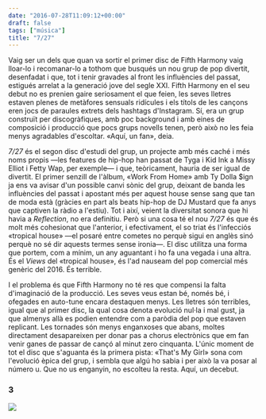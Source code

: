 ```yaml
---
date: "2016-07-28T11:09:12+00:00"
draft: false
tags: ["música"]
title: "7/27"
---
```

Vaig ser un dels que quan va sortir el primer disc de Fifth Harmony vaig lloar-lo i recomanar-lo a tothom que busqués un nou grup de pop divertit, desenfadat i que, tot i tenir gravades al front les influències del passat, estigués arrelat a la generació jove del segle XXI. Fifth Harmony en el seu debut no es prenien gaire seriosament el que feien, les seves lletres estaven plenes de metàfores sensuals ridícules i els títols de les cançons eren jocs de paraules extrets dels hashtags d'Instagram. Sí, era un grup construït per discogràfiques, amb poc background i amb eines de composició i producció que pocs grups novells tenen, però això no les feia menys agradables d'escoltar. «Aquí, un fan», deia.

<!-- more -->

*7/27* és el segon disc d'estudi del grup, un projecte amb més caché i més noms propis —les features de hip-hop han passat de Tyga i Kid Ink a Missy Elliot i Fetty Wap, per exemple— i que, teòricament, hauria de ser igual de divertit. El primer senzill de l'àlbum, «Work From Home» amb Ty Dolla $ign ja ens va avisar d'un possible canvi sònic del grup, deixant de banda les influències del passat i apostant més per aquest house sense sang que tan de moda està (gràcies en part als beats hip-hop de DJ Mustard que fa anys que captiven la ràdio a l'estiu). Tot i així, veient la diversitat sonora que hi havia a *Reflection*, no era definitiu. Però si una cosa té el nou *7/27* és que és molt més cohesionat que l'anterior, i efectivament, el so triat és l'infecciós «tropical house» —el posaré entre cometes no perquè sigui en anglès sinó perquè no sé dir aquests termes sense ironia—. El disc utilitza una forma que portem, com a mínim, un any aguantant i ho fa una vegada i una altra. És el *Views* del «tropical house», és l'ad nauseam del pop comercial més genèric del 2016. És terrible.

I el problema és que Fifth Harmony no té res que compensi la falta d'imaginació de la producció. Les seves veus estan bé, només bé, i ofegades en auto-tune encara destaquen menys. Les lletres són terribles, igual que al primer disc, la qual cosa denota evolució nul·la i mal gust, ja que almenys allà es podien entendre com a paròdia del pop que estaven replicant. Les tornades són menys enganxoses que abans, moltes directament desapareixen per donar pas a chorus electrònics que em fan venir ganes de passar de cançó al minut zero cinquanta. L'únic moment de tot el disc que s'aguanta és la primera pista: «That's My Girl» sona com l'evolució èpica del grup, i sembla que algú ho sabia i per això la va posar al número u. Que no us enganyin, no escolteu la resta. Aquí, un decebut. 

### 3

<img id="splashFade" src="https://66.media.tumblr.com/fb445720117f668e40b4b01363fc6d4e/tumblr_ob0uxpw6CX1u00ofno1_1280.png">